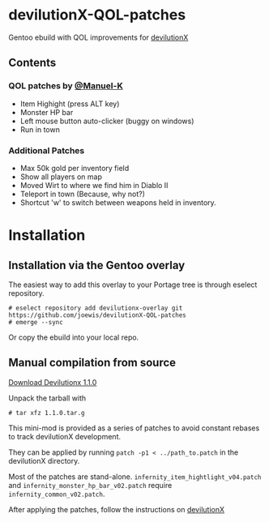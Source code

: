 # devilutionX-QOL-patches
Gentoo ebuild with QOL improvements for [devilutionX](https://github.com/diasurgical/devilutionX)

## Contents
### QOL patches by [@Manuel-K](https://github.com/Manuel-K)
- Item Highight (press ALT key)
- Monster HP bar
- Left mouse button auto-clicker (buggy on windows)
- Run in town

### Additional Patches
- Max 50k gold per inventory field
- Show all players on map
- Moved Wirt to where we find him in Diablo II
- Teleport in town (Because, why not?)
- Shortcut 'w' to switch between weapons held in inventory.

Installation
============

Installation via the Gentoo overlay
-----------------------------------
The easiest way to add this overlay to your Portage tree is through eselect repository.

```
# eselect repository add devilutionx-overlay git https://github.com/joewis/devilutionX-QOL-patches
# emerge --sync
```

Or copy the ebuild into your local repo.

Manual compilation from source
-------------------------------
[Download Devilutionx 1.1.0](https://github.com/diasurgical/devilutionX/releases/tag/1.1.0)

Unpack the tarball with
```
# tar xfz 1.1.0.tar.g
```

This mini-mod is provided as a series of patches to avoid constant rebases to track devilutionX development.

They can be applied by running
```patch -p1 < ../path_to.patch```
in the devilutionX directory.

Most of the patches are stand-alone. `infernity_item_hightlight_v04.patch` and `infernity_monster_hp_bar_v02.patch` require `infernity_common_v02.patch`.

After applying the patches, follow the instructions on [devilutionX](https://github.com/diasurgical/devilutionX)
